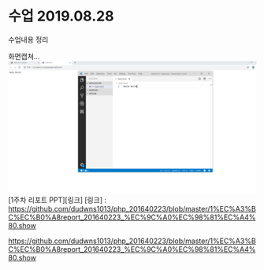 # 수업 2019.08.28
수업내용 정리

화면캡쳐...
![capture](./images/1.PNG)
[1주차 리포트 PPT][링크]
[링크] : https://github.com/dudwns1013/php_201640223/blob/master/1%EC%A3%BC%EC%B0%A8report_201640223_%EC%9C%A0%EC%98%81%EC%A4%80.show


<https://github.com/dudwns1013/php_201640223/blob/master/1%EC%A3%BC%EC%B0%A8report_201640223_%EC%9C%A0%EC%98%81%EC%A4%80.show>